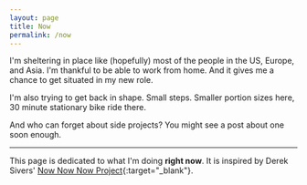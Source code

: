 ```yaml
---
layout: page
title: Now
permalink: /now
---
```

I'm sheltering in place like (hopefully) most of the people in the US, Europe, and Asia. I'm thankful to be able to work from home. And it gives me a chance to get situated in my new role.

I'm also trying to get back in shape. Small steps. Smaller portion sizes here, 30 minute stationary bike ride there.

And who can forget about side projects? You might see a post about one soon enough.

---
This page is dedicated to what I'm doing **right now**. It is inspired by Derek Sivers' [Now Now Now Project](https://nownownow.com/){:target="_blank"}.
